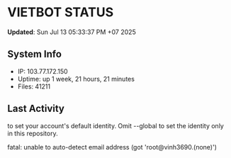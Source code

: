 # VIETBOT STATUS
**Updated**: Sun Jul 13 05:33:37 PM +07 2025

## System Info
- IP: 103.77.172.150
- Uptime: up 1 week, 21 hours, 21 minutes
- Files: 41211

## Last Activity

to set your account's default identity.
Omit --global to set the identity only in this repository.

fatal: unable to auto-detect email address (got 'root@vinh3690.(none)')
